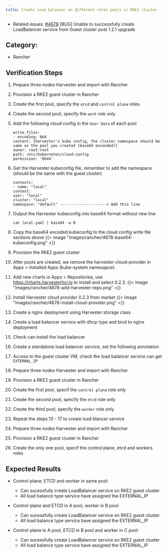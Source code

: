 ```yaml
---
title: Create load balancer on different roles pools in RKE2 cluster
---
```


* Related issues: [#4678](https://github.com/harvester/harvester/issues/4678) [BUG] Unable to successfully create LoadBalancer service from Guest cluster post 1.2.1 upgrade



## Category: 
* Rancher 

## Verification Steps
1. Prepare three nodes Harvester and import with Rancher
1. Provision a RKE2 guest cluster in Rancher
1. Create the first pool, specify the `etcd` and `control plane` roles
1. Create the second pool, specify the `work` role only
1. Add the following cloud config in the `User Data` of each pool
    ```
    write_files:
    - encoding: b64
    content: {harvester's kube config, the cluster namespace should be same as the pool you created (base64 enconded)}
    owner: root:root
    path: /etc/kubernetes/cloud-config
    permission: '0644'
    ```
1. Get the Harvester kubeconfig file, remember to add the namespace (should be the same with the guest cluster)
    ```
    contexts:
    - name: "local"
    context:
    user: "local"
    cluster: "local"
    namespace: "default" ---------------------> Add this line
    ```
1. Output the Harvester kubeconfig into base64 format without new line
    ```
    cat local.yaml | base64 -w 0
    ```
1. Copy the base64 encoded kubeconfig to the cloud config write file sections above
{{< image "images/rancher/4678-base64-kubeconfig.png" >}}
1. Provision the RKE2 guest cluster
1. After pools are created, we remove the harvester-cloud-provider in Apps > Installed Apps (kube-system namesapce).
1. Add new charts in Apps > Repositories, use https://charts.harvesterhci.io to install and select 0.2.3.
{{< image "images/rancher/4678-add-harvester-repo.png" >}}
1. Install Harvester cloud provider 0.2.3 from market
{{< image "images/rancher/4678-install-cloud-provider.png" >}}
1. Create a nginx deployment using Harvester storage class
1. Create a load balancer service with dhcp type and bind to nginx deployment
1. Check can install the load balancer
1. Create a standalone load balancer service, set the following annotation
1. Access to the guest cluster VM, check the load balancer service can get `EXTERNAL_IP`

1. Prepare three nodes Harvester and import with Rancher
1. Provision a RKE2 guest cluster in Rancher
1. Create the first pool, specif the `control plane` role only
1. Create the second pool, specify the `etcd` role only
1. Create the third pool, specify the `worker` role only
1. Repeat the steps 13 - 17 to create load blancer service

1. Prepare three nodes Harvester and import with Rancher
1. Provision a RKE2 guest cluster in Rancher
1. Create the only one pool, specif the control plane, etcd and workers roles


## Expected Results
*  Control-plane, ETCD and worker in same pool: 
    - Can sucessfully create LoadBalancer service on RKE2 guest cluster
    - All load balance type service have assigned the EXTERNAL_IP


*  Control-plane and ETCD in A pool, worker in B pool:
    - Can sucessfully create LoadBalancer service on RKE2 guest cluster
    - All load balance type service have assigned the EXTERNAL_IP

*  Control-plane in A pool, ETCD in B pool and worker in C pool:
    - Can sucessfully create LoadBalancer service on RKE2 guest cluster
    - All load balance type service have assigned the EXTERNAL_IP